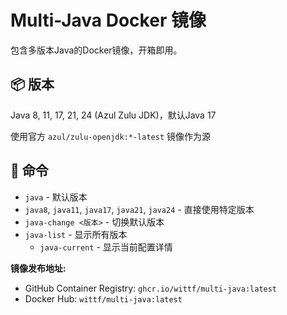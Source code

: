 # Multi-Java Docker 镜像

包含多版本Java的Docker镜像，开箱即用。

## 📦 版本
Java 8, 11, 17, 21, 24 (Azul Zulu JDK)，默认Java 17

使用官方 `azul/zulu-openjdk:*-latest` 镜像作为源

## 🔧 命令
- `java` - 默认版本
- `java8`, `java11`, `java17`, `java21`, `java24` - 直接使用特定版本  
- `java-change <版本>` - 切换默认版本
- `java-list` - 显示所有版本
  - `java-current` - 显示当前配置详情

**镜像发布地址:**
- GitHub Container Registry: `ghcr.io/wittf/multi-java:latest`
- Docker Hub: `wittf/multi-java:latest`
